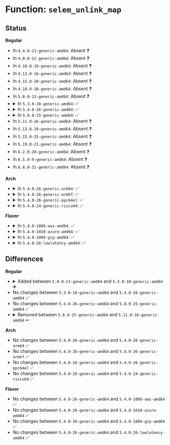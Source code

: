 # Function: <code>selem_unlink_map</code>

## Status
<b>Regular</b>
<ul>
<li>
In <code>4.4.0-21-generic-amd64</code>: Absent ❓
</li>
<li>
In <code>4.8.0-22-generic-amd64</code>: Absent ❓
</li>
<li>
In <code>4.10.0-19-generic-amd64</code>: Absent ❓
</li>
<li>
In <code>4.13.0-16-generic-amd64</code>: Absent ❓
</li>
<li>
In <code>4.15.0-20-generic-amd64</code>: Absent ❓
</li>
<li>
In <code>4.18.0-10-generic-amd64</code>: Absent ❓
</li>
<li>
In <code>5.0.0-13-generic-amd64</code>: Absent ❓
</li>
<li>
<details>
<summary>In <code>5.3.0-18-generic-amd64</code>: ✅</summary>

```c
void selem_unlink_map(struct bpf_sk_storage_elem * selem)
```

```json
{
  "name": "selem_unlink_map",
  "collision_type": "Unique Static",
  "inline_type": "No",
  "funcs": [
    {
      "addr": 18446744071588621344,
      "name": "selem_unlink_map",
      "external": false,
      "loc": "net/core/bpf_sk_storage.c:220",
      "file": "net/core/bpf_sk_storage.c",
      "inline": "seen, unknown",
      "caller_inline": [],
      "caller_func": [
        "net/core/bpf_sk_storage.c:bpf_sk_storage_map_free",
        "net/core/bpf_sk_storage.c:bpf_sk_storage_free",
        "net/core/bpf_sk_storage.c:sk_storage_delete",
        "net/core/bpf_sk_storage.c:sk_storage_update",
        "net/core/bpf_sk_storage.c:sk_storage_update"
      ]
    }
  ],
  "symbols": [
    {
      "addr": 18446744071588621344,
      "name": "selem_unlink_map",
      "section": ".text",
      "bind": "STB_LOCAL",
      "size": 126
    }
  ]
}
```
</details>
</li>
<li>
<details>
<summary>In <code>5.4.0-26-generic-amd64</code>: ✅</summary>

```c
void selem_unlink_map(struct bpf_sk_storage_elem * selem)
```

```json
{
  "name": "selem_unlink_map",
  "collision_type": "Unique Static",
  "inline_type": "No",
  "funcs": [
    {
      "addr": 18446744071588843376,
      "name": "selem_unlink_map",
      "external": false,
      "loc": "net/core/bpf_sk_storage.c:222",
      "file": "net/core/bpf_sk_storage.c",
      "inline": "seen, unknown",
      "caller_inline": [],
      "caller_func": [
        "net/core/bpf_sk_storage.c:bpf_sk_storage_map_free",
        "net/core/bpf_sk_storage.c:bpf_sk_storage_free",
        "net/core/bpf_sk_storage.c:sk_storage_delete",
        "net/core/bpf_sk_storage.c:sk_storage_update",
        "net/core/bpf_sk_storage.c:sk_storage_alloc"
      ]
    }
  ],
  "symbols": [
    {
      "addr": 18446744071588843376,
      "name": "selem_unlink_map",
      "section": ".text",
      "bind": "STB_LOCAL",
      "size": 126
    }
  ]
}
```
</details>
</li>
<li>
<details>
<summary>In <code>5.8.0-25-generic-amd64</code>: ✅</summary>

```c
void selem_unlink_map(struct bpf_sk_storage_elem * selem)
```

```json
{
  "name": "selem_unlink_map",
  "collision_type": "Unique Static",
  "inline_type": "No",
  "funcs": [
    {
      "addr": 18446744071589727248,
      "name": "selem_unlink_map",
      "external": false,
      "loc": "net/core/bpf_sk_storage.c:223",
      "file": "net/core/bpf_sk_storage.c",
      "inline": "seen, unknown",
      "caller_inline": [],
      "caller_func": [
        "net/core/bpf_sk_storage.c:bpf_sk_storage_delete",
        "net/core/bpf_sk_storage.c:bpf_fd_sk_storage_delete_elem",
        "net/core/bpf_sk_storage.c:bpf_sk_storage_map_free",
        "net/core/bpf_sk_storage.c:bpf_sk_storage_free",
        "net/core/bpf_sk_storage.c:sk_storage_update"
      ]
    }
  ],
  "symbols": [
    {
      "addr": 18446744071589727248,
      "name": "selem_unlink_map",
      "section": ".text",
      "bind": "STB_LOCAL",
      "size": 126
    }
  ]
}
```
</details>
</li>
<li>
In <code>5.11.0-16-generic-amd64</code>: Absent ❓
</li>
<li>
In <code>5.13.0-19-generic-amd64</code>: Absent ❓
</li>
<li>
In <code>5.15.0-25-generic-amd64</code>: Absent ❓
</li>
<li>
In <code>5.19.0-21-generic-amd64</code>: Absent ❓
</li>
<li>
In <code>6.2.0-20-generic-amd64</code>: Absent ❓
</li>
<li>
In <code>6.5.0-9-generic-amd64</code>: Absent ❓
</li>
<li>
In <code>6.8.0-31-generic-amd64</code>: Absent ❓
</li>
</ul>
<b>Arch</b>
<ul>
<li>
<details>
<summary>In <code>5.4.0-26-generic-arm64</code>: ✅</summary>

```c
void selem_unlink_map(struct bpf_sk_storage_elem * selem)
```

```json
{
  "name": "selem_unlink_map",
  "collision_type": "Unique Static",
  "inline_type": "No",
  "funcs": [
    {
      "addr": 18446603336502416008,
      "name": "selem_unlink_map",
      "external": false,
      "loc": "net/core/bpf_sk_storage.c:222",
      "file": "net/core/bpf_sk_storage.c",
      "inline": "seen, unknown",
      "caller_inline": [],
      "caller_func": [
        "net/core/bpf_sk_storage.c:bpf_sk_storage_map_free",
        "net/core/bpf_sk_storage.c:bpf_sk_storage_free",
        "net/core/bpf_sk_storage.c:sk_storage_delete",
        "net/core/bpf_sk_storage.c:sk_storage_update",
        "net/core/bpf_sk_storage.c:sk_storage_alloc"
      ]
    }
  ],
  "symbols": [
    {
      "addr": 18446603336502416008,
      "name": "selem_unlink_map",
      "section": ".text",
      "bind": "STB_LOCAL",
      "size": 252
    }
  ]
}
```
</details>
</li>
<li>
<details>
<summary>In <code>5.4.0-26-generic-armhf</code>: ✅</summary>

```c
void selem_unlink_map(struct bpf_sk_storage_elem * selem)
```

```json
{
  "name": "selem_unlink_map",
  "collision_type": "Unique Static",
  "inline_type": "No",
  "funcs": [
    {
      "addr": 3235151972,
      "name": "selem_unlink_map",
      "external": false,
      "loc": "net/core/bpf_sk_storage.c:222",
      "file": "net/core/bpf_sk_storage.c",
      "inline": "seen, unknown",
      "caller_inline": [],
      "caller_func": [
        "net/core/bpf_sk_storage.c:bpf_sk_storage_map_free",
        "net/core/bpf_sk_storage.c:bpf_sk_storage_free",
        "net/core/bpf_sk_storage.c:sk_storage_delete",
        "net/core/bpf_sk_storage.c:sk_storage_update"
      ]
    }
  ],
  "symbols": [
    {
      "addr": 3235151972,
      "name": "selem_unlink_map",
      "section": ".text",
      "bind": "STB_LOCAL",
      "size": 132
    }
  ]
}
```
</details>
</li>
<li>
<details>
<summary>In <code>5.4.0-26-generic-ppc64el</code>: ✅</summary>

```c
void selem_unlink_map(struct bpf_sk_storage_elem * selem)
```

```json
{
  "name": "selem_unlink_map",
  "collision_type": "Unique Static",
  "inline_type": "No",
  "funcs": [
    {
      "addr": 13835058055295967824,
      "name": "selem_unlink_map",
      "external": false,
      "loc": "net/core/bpf_sk_storage.c:222",
      "file": "net/core/bpf_sk_storage.c",
      "inline": "seen, unknown",
      "caller_inline": [],
      "caller_func": [
        "net/core/bpf_sk_storage.c:bpf_sk_storage_map_free",
        "net/core/bpf_sk_storage.c:bpf_sk_storage_free",
        "net/core/bpf_sk_storage.c:sk_storage_delete",
        "net/core/bpf_sk_storage.c:sk_storage_update",
        "net/core/bpf_sk_storage.c:sk_storage_alloc"
      ]
    }
  ],
  "symbols": [
    {
      "addr": 13835058055295967824,
      "name": "selem_unlink_map",
      "section": ".text",
      "bind": "STB_LOCAL",
      "size": 188
    }
  ]
}
```
</details>
</li>
<li>
<details>
<summary>In <code>5.4.0-24-generic-riscv64</code>: ✅</summary>

```c
void selem_unlink_map(struct bpf_sk_storage_elem * selem)
```

```json
{
  "name": "selem_unlink_map",
  "collision_type": "Unique Static",
  "inline_type": "No",
  "funcs": [
    {
      "addr": 18446743936278622294,
      "name": "selem_unlink_map",
      "external": false,
      "loc": "net/core/bpf_sk_storage.c:222",
      "file": "net/core/bpf_sk_storage.c",
      "inline": "seen, unknown",
      "caller_inline": [],
      "caller_func": [
        "net/core/bpf_sk_storage.c:bpf_sk_storage_map_free",
        "net/core/bpf_sk_storage.c:bpf_sk_storage_free",
        "net/core/bpf_sk_storage.c:sk_storage_delete",
        "net/core/bpf_sk_storage.c:sk_storage_update",
        "net/core/bpf_sk_storage.c:sk_storage_alloc"
      ]
    }
  ],
  "symbols": [
    {
      "addr": 18446743936278622294,
      "name": "selem_unlink_map",
      "section": ".text",
      "bind": "STB_LOCAL",
      "size": 118
    }
  ]
}
```
</details>
</li>
</ul>
<b>Flavor</b>
<ul>
<li>
<details>
<summary>In <code>5.4.0-1009-aws-amd64</code>: ✅</summary>

```c
void selem_unlink_map(struct bpf_sk_storage_elem * selem)
```

```json
{
  "name": "selem_unlink_map",
  "collision_type": "Unique Static",
  "inline_type": "No",
  "funcs": [
    {
      "addr": 18446744071588449760,
      "name": "selem_unlink_map",
      "external": false,
      "loc": "net/core/bpf_sk_storage.c:222",
      "file": "net/core/bpf_sk_storage.c",
      "inline": "seen, unknown",
      "caller_inline": [],
      "caller_func": [
        "net/core/bpf_sk_storage.c:bpf_sk_storage_map_free",
        "net/core/bpf_sk_storage.c:bpf_sk_storage_free",
        "net/core/bpf_sk_storage.c:sk_storage_delete",
        "net/core/bpf_sk_storage.c:sk_storage_update",
        "net/core/bpf_sk_storage.c:sk_storage_alloc"
      ]
    }
  ],
  "symbols": [
    {
      "addr": 18446744071588449760,
      "name": "selem_unlink_map",
      "section": ".text",
      "bind": "STB_LOCAL",
      "size": 126
    }
  ]
}
```
</details>
</li>
<li>
<details>
<summary>In <code>5.4.0-1010-azure-amd64</code>: ✅</summary>

```c
void selem_unlink_map(struct bpf_sk_storage_elem * selem)
```

```json
{
  "name": "selem_unlink_map",
  "collision_type": "Unique Static",
  "inline_type": "No",
  "funcs": [
    {
      "addr": 18446744071588162448,
      "name": "selem_unlink_map",
      "external": false,
      "loc": "net/core/bpf_sk_storage.c:222",
      "file": "net/core/bpf_sk_storage.c",
      "inline": "seen, unknown",
      "caller_inline": [],
      "caller_func": [
        "net/core/bpf_sk_storage.c:bpf_sk_storage_map_free",
        "net/core/bpf_sk_storage.c:bpf_sk_storage_free",
        "net/core/bpf_sk_storage.c:sk_storage_delete",
        "net/core/bpf_sk_storage.c:sk_storage_update",
        "net/core/bpf_sk_storage.c:sk_storage_alloc"
      ]
    }
  ],
  "symbols": [
    {
      "addr": 18446744071588162448,
      "name": "selem_unlink_map",
      "section": ".text",
      "bind": "STB_LOCAL",
      "size": 126
    }
  ]
}
```
</details>
</li>
<li>
<details>
<summary>In <code>5.4.0-1009-gcp-amd64</code>: ✅</summary>

```c
void selem_unlink_map(struct bpf_sk_storage_elem * selem)
```

```json
{
  "name": "selem_unlink_map",
  "collision_type": "Unique Static",
  "inline_type": "No",
  "funcs": [
    {
      "addr": 18446744071588781936,
      "name": "selem_unlink_map",
      "external": false,
      "loc": "net/core/bpf_sk_storage.c:222",
      "file": "net/core/bpf_sk_storage.c",
      "inline": "seen, unknown",
      "caller_inline": [],
      "caller_func": [
        "net/core/bpf_sk_storage.c:bpf_sk_storage_map_free",
        "net/core/bpf_sk_storage.c:bpf_sk_storage_free",
        "net/core/bpf_sk_storage.c:sk_storage_delete",
        "net/core/bpf_sk_storage.c:sk_storage_update",
        "net/core/bpf_sk_storage.c:sk_storage_alloc"
      ]
    }
  ],
  "symbols": [
    {
      "addr": 18446744071588781936,
      "name": "selem_unlink_map",
      "section": ".text",
      "bind": "STB_LOCAL",
      "size": 126
    }
  ]
}
```
</details>
</li>
<li>
<details>
<summary>In <code>5.4.0-26-lowlatency-amd64</code>: ✅</summary>

```c
void selem_unlink_map(struct bpf_sk_storage_elem * selem)
```

```json
{
  "name": "selem_unlink_map",
  "collision_type": "Unique Static",
  "inline_type": "No",
  "funcs": [
    {
      "addr": 18446744071588922528,
      "name": "selem_unlink_map",
      "external": false,
      "loc": "net/core/bpf_sk_storage.c:222",
      "file": "net/core/bpf_sk_storage.c",
      "inline": "seen, unknown",
      "caller_inline": [],
      "caller_func": [
        "net/core/bpf_sk_storage.c:bpf_sk_storage_map_free",
        "net/core/bpf_sk_storage.c:bpf_sk_storage_free",
        "net/core/bpf_sk_storage.c:sk_storage_delete",
        "net/core/bpf_sk_storage.c:sk_storage_update",
        "net/core/bpf_sk_storage.c:sk_storage_alloc"
      ]
    }
  ],
  "symbols": [
    {
      "addr": 18446744071588922528,
      "name": "selem_unlink_map",
      "section": ".text",
      "bind": "STB_LOCAL",
      "size": 126
    }
  ]
}
```
</details>
</li>
</ul>

## Differences
<b>Regular</b>
<ul>
<li>
<details>
<summary>Added between <code>5.0.0-13-generic-amd64</code> and <code>5.3.0-18-generic-amd64</code> ➕</summary>

```c
void selem_unlink_map(struct bpf_sk_storage_elem * selem)
```
</details>
</li>
<li>
No changes between <code>5.3.0-18-generic-amd64</code> and <code>5.4.0-26-generic-amd64</code> ✅
</li>
<li>
No changes between <code>5.4.0-26-generic-amd64</code> and <code>5.8.0-25-generic-amd64</code> ✅
</li>
<li>
<details>
<summary>Removed between <code>5.8.0-25-generic-amd64</code> and <code>5.11.0-16-generic-amd64</code> ➖</summary>

```c
void selem_unlink_map(struct bpf_sk_storage_elem * selem)
```
</details>
</li>
</ul>
<b>Arch</b>
<ul>
<li>
No changes between <code>5.4.0-26-generic-amd64</code> and <code>5.4.0-26-generic-arm64</code> ✅
</li>
<li>
No changes between <code>5.4.0-26-generic-amd64</code> and <code>5.4.0-26-generic-armhf</code> ✅
</li>
<li>
No changes between <code>5.4.0-26-generic-amd64</code> and <code>5.4.0-26-generic-ppc64el</code> ✅
</li>
<li>
No changes between <code>5.4.0-26-generic-amd64</code> and <code>5.4.0-24-generic-riscv64</code> ✅
</li>
</ul>
<b>Flavor</b>
<ul>
<li>
No changes between <code>5.4.0-26-generic-amd64</code> and <code>5.4.0-1009-aws-amd64</code> ✅
</li>
<li>
No changes between <code>5.4.0-26-generic-amd64</code> and <code>5.4.0-1010-azure-amd64</code> ✅
</li>
<li>
No changes between <code>5.4.0-26-generic-amd64</code> and <code>5.4.0-1009-gcp-amd64</code> ✅
</li>
<li>
No changes between <code>5.4.0-26-generic-amd64</code> and <code>5.4.0-26-lowlatency-amd64</code> ✅
</li>
</ul>
